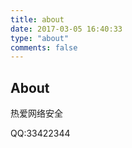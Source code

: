 ```yaml
---
title: about
date: 2017-03-05 16:40:33
type: "about"
comments: false
---
```


## About

热爱网络安全

QQ:33422344
